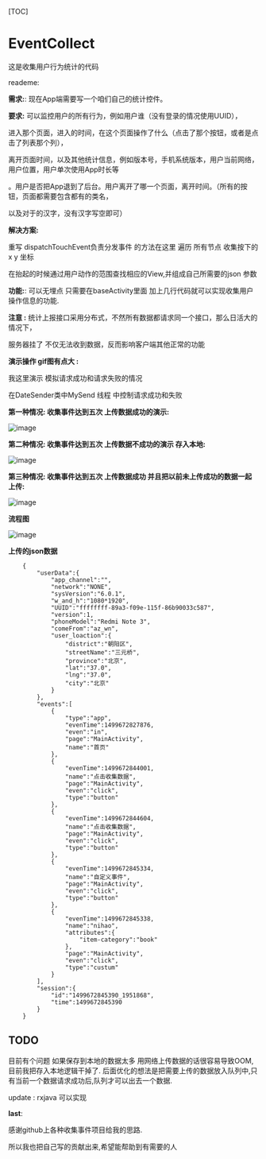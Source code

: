 
[TOC]
# EventCollect
这是收集用户行为统计的代码

reademe:

**需求:**:
现在App端需要写一个咱们自己的统计控件。

**要求:** 可以监控用户的所有行为，例如用户谁（没有登录的情况使用UUID），

进入那个页面，进入的时间，在这个页面操作了什么（点击了那个按钮，或者是点击了列表那个列），

离开页面时间，以及其他统计信息，例如版本号，手机系统版本，用户当前网络，用户位置，用户单次使用App时长等

。用户是否把App退到了后台。用户离开了哪一个页面，离开时间。（所有的按钮，页面都需要包含都有的类名，

以及对于的汉字，没有汉字写空即可）

**解决方案:**

重写 dispatchTouchEvent负责分发事件 的方法在这里 遍历 所有节点 收集按下的x y 坐标

在抬起的时候通过用户动作的范围查找相应的View,并组成自己所需要的json 参数

**功能:**: 可以无埋点 只需要在baseActivity里面 加上几行代码就可以实现收集用户
操作信息的功能.


**注意 :**
统计上报接口采用分布式，不然所有数据都请求同一个接口，那么日活大的情况下，

服务器挂了 不仅无法收到数据，反而影响客户端其他正常的功能

**演示操作 gif图有点大 :**

我这里演示  模拟请求成功和请求失败的情况

在DateSender类中MySend 线程 中控制请求成功和失败



**第一种情况: 收集事件达到五次 上传数据成功的演示:**

 ![image](https://raw.githubusercontent.com/liudao01/EventCollect/master/%E4%BA%8B%E4%BB%B6%E6%94%B6%E9%9B%86.gif)
 
 
 
 
**第二种情况: 收集事件达到五次 上传数据不成功的演示 存入本地:**

 ![image](https://github.com/liudao01/EventCollect/blob/master/%E4%BA%8B%E4%BB%B6%E6%94%B6%E9%9B%86%E4%B8%8A%E4%BC%A0%E4%B8%8D%E6%88%90%E5%8A%9F.gif?raw=true)
 
 
 
 
**第三种情况: 收集事件达到五次 上传数据成功 并且把以前未上传成功的数据一起上传:**

 ![image](https://github.com/liudao01/EventCollect/blob/master/%E4%BA%8B%E4%BB%B6%E6%94%B6%E9%9B%86%E4%B8%8A%E4%BC%A0%E6%88%90%E5%8A%9F%E5%92%8C%E6%9C%AC%E5%9C%B0%E7%9A%84%E4%B8%80%E8%B5%B7%E4%B8%8A%E4%BC%A0.gif?raw=true)








**流程图**

 ![image](https://raw.githubusercontent.com/liudao01/EventCollect/master/%E7%BB%9F%E8%AE%A1%E6%B5%81%E7%A8%8B%E5%9B%BE%20(1).png)


**上传的json数据**

        {
            "userData":{
                "app_channel":"",
                "network":"NONE",
                "sysVersion":"6.0.1",
                "w_and_h":"1080*1920",
                "UUID":"ffffffff-89a3-f09e-115f-86b90033c587",
                "version":1,
                "phoneModel":"Redmi Note 3",
                "comeFrom":"az_wn",
                "user_loaction":{
                    "district":"朝阳区",
                    "streetName":"三元桥",
                    "province":"北京",
                    "lat":"37.0",
                    "lng":"37.0",
                    "city":"北京"
                }
            },
            "events":[
                {
                    "type":"app",
                    "evenTime":1499672827876,
                    "even":"in",
                    "page":"MainActivity",
                    "name":"首页"
                },
                {
                    "evenTime":1499672844001,
                    "name":"点击收集数据",
                    "page":"MainActivity",
                    "even":"click",
                    "type":"button"
                },
                {
                    "evenTime":1499672844604,
                    "name":"点击收集数据",
                    "page":"MainActivity",
                    "even":"click",
                    "type":"button"
                },
                {
                    "evenTime":1499672845334,
                    "name":"自定义事件",
                    "page":"MainActivity",
                    "even":"click",
                    "type":"button"
                },
                {
                    "evenTime":1499672845338,
                    "name":"nihao",
                    "attributes":{
                        "item-category":"book"
                    },
                    "page":"MainActivity",
                    "even":"click",
                    "type":"custum"
                }
            ],
            "session":{
                "id":"1499672845390_1951868",
                "time":1499672845390
            }
        }



## TODO
目前有个问题 如果保存到本地的数据太多 用网络上传数据的话很容易导致OOM, 目前我把存入本地逻辑干掉了.
后面优化的想法是把需要上传的数据放入队列中,只有当前一个数据请求成功后,队列才可以出去一个数据.

update : rxjava 可以实现


**last**:

感谢github上各种收集事件项目给我的思路.
 
 所以我也把自己写的贡献出来,希望能帮助到有需要的人
